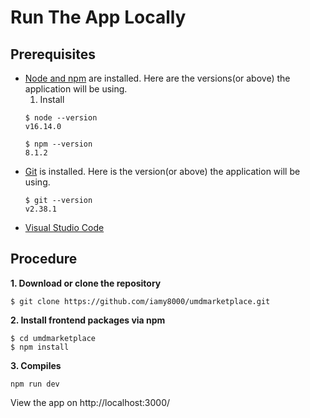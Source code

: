 # Run The App Locally

## Prerequisites
- [Node and npm](https://nodejs.org/en/download/) are installed. Here are the versions(or above) the application will be using. 
    1. Install
    ```shell
    $ node --version
    v16.14.0

    $ npm --version
    8.1.2
    ```
- [Git](https://git-scm.com/book/en/v2/Getting-Started-Installing-Git) is installed. Here is the version(or above) the application will be using.
    ```shell
    $ git --version
    v2.38.1
    ```
- [Visual Studio Code](https://code.visualstudio.com/)

## Procedure

**1. Download or clone the repository**
```
$ git clone https://github.com/iamy8000/umdmarketplace.git
```

**2. Install frontend packages via npm**
```
$ cd umdmarketplace
$ npm install
```

**3. Compiles**
```
npm run dev
```

View the app on http://localhost:3000/ 
